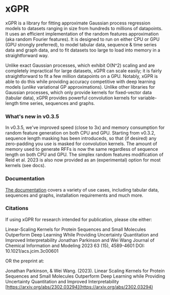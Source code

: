 # xGPR

xGPR is a library for fitting approximate Gaussian process regression
models to datasets ranging in size from hundreds to millions of datapoints.
It uses an efficient implementation of the random features approximation
(aka random Fourier features). It is designed to run on either CPU or GPU
(GPU strongly preferred), to model tabular data, sequence & time series
data and graph data, and to fit datasets too large to load into memory
in a straightforward way.

Unlike exact Gaussian processes, which exhibit O(N^2) scaling
and are completely impractical for large datasets, xGPR can scale easily;
it is fairly straightforward to fit a few million datapoints
on a GPU. Notably, xGPR is able to do this while providing
accuracy competitive with deep learning models (*unlike* variational
GP approximations). Unlike other libraries for Gaussian processes,
which only provide kernels for fixed-vector data (tabular data),
xGPR provides powerful convolution kernels for variable-length time series,
sequences and graphs.

### What's new in v0.3.5
In v0.3.5, we've improved speed (close to 3x) and memory consumption for
random feature generation on both CPU and GPU. Starting from v0.3.2,
sequence length masking has been introduceds, so that (if desired)
any zero-padding you use is masked for convolution kernels. The
amount of memory used to generate RFFs is now the same regardless of
sequence length on both CPU and GPU. The simplex random features
modification of Reid et al. 2023 is also now provided as an (experimental)
option for most kernels (see docs).


### Documentation

[The documentation](https://xgpr.readthedocs.io/en/latest/) covers a variety of use cases, including tabular data,
sequences and graphs, installation requirements and much more.

### Citations

If using xGPR for research intended for publication, please cite either:


Linear-Scaling Kernels for Protein Sequences and Small Molecules Outperform Deep Learning While Providing Uncertainty Quantitation and Improved Interpretability
Jonathan Parkinson and Wei Wang
Journal of Chemical Information and Modeling 2023 63 (15), 4589-4601
DOI: 10.1021/acs.jcim.3c00601 

OR the preprint at:

Jonathan Parkinson, & Wei Wang. (2023). Linear Scaling Kernels for Protein Sequences and Small Molecules Outperform
Deep Learning while Providing Uncertainty Quantitation and Improved Interpretability
[https://arxiv.org/abs/2302.03294](https://arxiv.org/abs/2302.03294)
